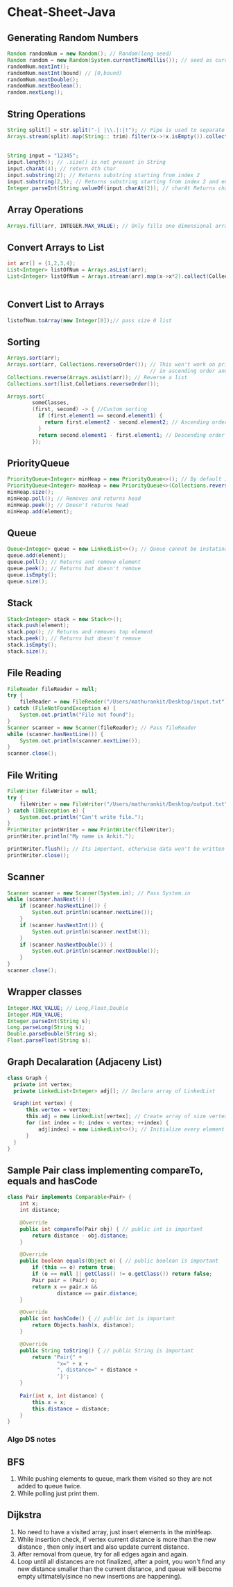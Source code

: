 # Cheat-Sheet-Java

Generating Random Numbers
------------
```java
Random randomNum = new Random(); // Random(long seed)
Random random = new Random(System.currentTimeMillis()); // seed as current time
randomNum.nextInt();
randomNum.nextInt(bound) // [0,bound)
randomNum.nextDouble();
randomNum.nextBoolean();
random.nextLong();
```


String Operations
------------------
```java
String split[] = str.split("-| |\\.|:|!"); // Pipe is used to separate regex, escaping fullstop(\\.) also
Arrays.stream(split).map(String:: trim).filter(x->!x.isEmpty()).collect(Collectors.toList()); // Collecting non 
                                                                                        // empty string as list
                                                                                        
String input = "12345";
input.length(); // .size() is not present in String
input.charAt(4); // return 4th char
input.substring(2); // Returns substring starting from index 2
input.substring(2,5); // Returns substring starting from index 2 and ending at 4
Integer.parseInt(String.valueOf(input.charAt(2)); // charAt Returns char, but parseInt only supports String
```

Array Operations
------------------
```java
Arrays.fill(arr, INTEGER.MAX_VALUE); // Only fills one dimensional arrays
```

Convert Arrays to List
-----------------------
```java
int arr[] = {1,2,3,4};
List<Integer> listOfNum = Arrays.asList(arr); 
List<Integer> listOfNum = Arrays.stream(arr).map(x->x*2).collect(Collectors.toList()); //Transform 
                                                                             // and convert to List
```

Convert List to Arrays
----------------------
```java
listofNum.toArray(new Integer[0]);// pass size 0 list
```

Sorting
-------------------------------------------------
```java
Arrays.sort(arr);
Arrays.sort(arr, Collections.reverseOrder()); // This won't work on primitve arrays, for them sort 
                                              // in ascending order and then reverse
Collections.reverse(Arrays.asList(arr)); // Reverse a list
Collections.sort(list,Colletions.reverseOrder());

Arrays.sort(
        someClasses,
        (first, second) -> { //Custom sorting
          if (first.element1 == second.element1) {
            return first.element2 - second.element2; // Ascending order
          }
          return second.element1 - first.element1; // Descending order
        });
```

PriorityQueue
--------------------------------------------------
```java
PriorityQueue<Integer> minHeap = new PriorityQueue<>(); // By default its minHeap
PriorityQueue<Integer> maxHeap = new PriorityQueue<>(Collections.reverseOrder());
minHeap.size();
minHeap.poll(); // Removes and returns head
minHeap.peek(); // Doesn't returns head
minHeap.add(element);
```

Queue
--------------------------------------------------
```java
Queue<Integer> queue = new LinkedList<>(); // Queue cannot be instatinated, its an abstract class
queue.add(element);
queue.poll(); // Returns and remove element
queue.peek(); // Returns but doesn't remove
queue.isEmpty();
queue.size();
```

Stack
-----------------------------------
```java
Stack<Integer> stack = new Stack<>();
stack.push(element);
stack.pop(); // Returns and removes top element
stack.peek(); // Returns but doesn't remove
stack.isEmpty();
stack.size();
```

File Reading 
----------------------------------
```java
FileReader fileReader = null;
try {
    fileReader = new FileReader("/Users/mathurankit/Desktop/input.txt");
} catch (FileNotFoundException e) {
    System.out.println("File not found");
}
Scanner scanner = new Scanner(fileReader); // Pass fileReader
while (scanner.hasNextLine()) {
    System.out.println(scanner.nextLine());
}
scanner.close();
```
        
File Writing
---------------------------------
```java
FileWriter fileWriter = null;
try {
    fileWriter = new FileWriter("/Users/mathurankit/Desktop/output.txt");
} catch (IOException e) {
    System.out.println("Can't write file.");
}
PrintWriter printWriter = new PrintWriter(fileWriter);
printWriter.println("My name is Ankit.");

printWriter.flush(); // Its important, otherwise data won't be written
printWriter.close();
 ```

Scanner 
-----------------------------
```java
Scanner scanner = new Scanner(System.in); // Pass System.in
while (scanner.hasNext()) {
    if (scanner.hasNextLine()) {
        System.out.println(scanner.nextLine());
    }
    if (scanner.hasNextInt()) {
        System.out.println(scanner.nextInt());
    }
    if (scanner.hasNextDouble()) {
        System.out.println(scanner.nextDouble());
    }
}
scanner.close();
```
Wrapper classes
------------------------------
```java
Integer.MAX_VALUE; // Long,Float,Double
Integer.MIN_VALUE;
Integer.parseInt(String s); 
Long.parseLong(String s);
Double.parseDouble(String s);
Float.parseFloat(String s);
```
Graph Decalaration (Adjaceny List)
-------------------------------
```java
class Graph {
  private int vertex;
  private LinkedList<Integer> adj[]; // Declare array of LinkedList

  Graph(int vertex) {
      this.vertex = vertex;
      this.adj = new LinkedList[vertex]; // Create array of size vertex
      for (int index = 0; index < vertex; ++index) {
          adj[index] = new LinkedList<>(); // Initialize every element
      }
  }
}
```
Sample Pair class implementing compareTo, equals and hasCode
------------------------
```java
class Pair implements Comparable<Pair> {
    int x;
    int distance;

    @Override
    public int compareTo(Pair obj) { // public int is important
        return distance - obj.distance;
    }

    @Override
    public boolean equals(Object o) { // public boolean is important
        if (this == o) return true;
        if (o == null || getClass() != o.getClass()) return false;
        Pair pair = (Pair) o;
        return x == pair.x &&
                distance == pair.distance;
    }

    @Override
    public int hashCode() { // public int is important
        return Objects.hash(x, distance);
    }

    @Override
    public String toString() { // public String is important
        return "Pair{" +
                "x=" + x +
                ", distance=" + distance +
                '}';
    }
    
    Pair(int x, int distance) {
        this.x = x;
        this.distance = distance;
    }
}
```
### Algo DS notes ###
BFS
------
1. While pushing elements to queue, mark them visited so they are not added to queue twice.
2. While polling just print them.

Dijkstra
---------
1. No need to have a visited array, just insert elements in the minHeap.
2. While insertion check, if vertex current distance is more than the new distance 
, then only insert and also update current distance.
3. After removal from queue, try for all edges again and again.
4. Loop until all distances are not finalized, after a point, you won't find any new distance smaller than
the current distance, and queue will become empty ultimately(since no new insertions are happening).

